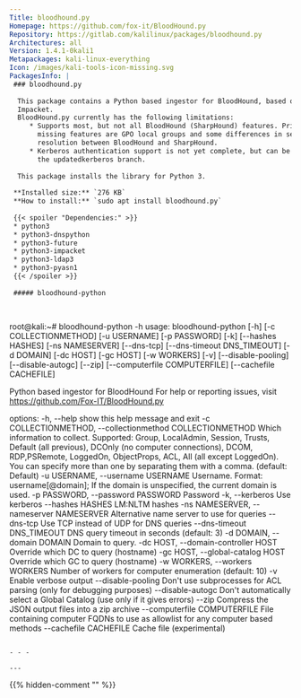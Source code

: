 ```yaml
---
Title: bloodhound.py
Homepage: https://github.com/fox-it/BloodHound.py
Repository: https://gitlab.com/kalilinux/packages/bloodhound.py
Architectures: all
Version: 1.4.1-0kali1
Metapackages: kali-linux-everything 
Icon: /images/kali-tools-icon-missing.svg
PackagesInfo: |
 ### bloodhound.py
 
  This package contains a Python based ingestor for BloodHound, based on
  Impacket.
  BloodHound.py currently has the following limitations:
     * Supports most, but not all BloodHound (SharpHound) features. Primary
       missing features are GPO local groups and some differences in session
       resolution between BloodHound and SharpHound.
     * Kerberos authentication support is not yet complete, but can be used from
       the updatedkerberos branch.
   
  This package installs the library for Python 3.
 
 **Installed size:** `276 KB`  
 **How to install:** `sudo apt install bloodhound.py`  
 
 {{< spoiler "Dependencies:" >}}
 * python3
 * python3-dnspython
 * python3-future
 * python3-impacket
 * python3-ldap3
 * python3-pyasn1 
 {{< /spoiler >}}
 
 ##### bloodhound-python
 
 
 ```
 root@kali:~# bloodhound-python -h
 usage: bloodhound-python [-h] [-c COLLECTIONMETHOD] [-u USERNAME]
                          [-p PASSWORD] [-k] [--hashes HASHES] [-ns NAMESERVER]
                          [--dns-tcp] [--dns-timeout DNS_TIMEOUT] [-d DOMAIN]
                          [-dc HOST] [-gc HOST] [-w WORKERS] [-v]
                          [--disable-pooling] [--disable-autogc] [--zip]
                          [--computerfile COMPUTERFILE] [--cachefile CACHEFILE]
 
 Python based ingestor for BloodHound
 For help or reporting issues, visit https://github.com/Fox-IT/BloodHound.py
 
 options:
   -h, --help            show this help message and exit
   -c COLLECTIONMETHOD, --collectionmethod COLLECTIONMETHOD
                         Which information to collect. Supported: Group,
                         LocalAdmin, Session, Trusts, Default (all previous),
                         DCOnly (no computer connections), DCOM, RDP,PSRemote,
                         LoggedOn, ObjectProps, ACL, All (all except LoggedOn).
                         You can specify more than one by separating them with
                         a comma. (default: Default)
   -u USERNAME, --username USERNAME
                         Username. Format: username[@domain]; If the domain is
                         unspecified, the current domain is used.
   -p PASSWORD, --password PASSWORD
                         Password
   -k, --kerberos        Use kerberos
   --hashes HASHES       LM:NLTM hashes
   -ns NAMESERVER, --nameserver NAMESERVER
                         Alternative name server to use for queries
   --dns-tcp             Use TCP instead of UDP for DNS queries
   --dns-timeout DNS_TIMEOUT
                         DNS query timeout in seconds (default: 3)
   -d DOMAIN, --domain DOMAIN
                         Domain to query.
   -dc HOST, --domain-controller HOST
                         Override which DC to query (hostname)
   -gc HOST, --global-catalog HOST
                         Override which GC to query (hostname)
   -w WORKERS, --workers WORKERS
                         Number of workers for computer enumeration (default:
                         10)
   -v                    Enable verbose output
   --disable-pooling     Don't use subprocesses for ACL parsing (only for
                         debugging purposes)
   --disable-autogc      Don't automatically select a Global Catalog (use only
                         if it gives errors)
   --zip                 Compress the JSON output files into a zip archive
   --computerfile COMPUTERFILE
                         File containing computer FQDNs to use as allowlist for
                         any computer based methods
   --cachefile CACHEFILE
                         Cache file (experimental)
 ```
 
 - - -
 
---
```

{{% hidden-comment "<!--Do not edit anything above this line-->" %}}
